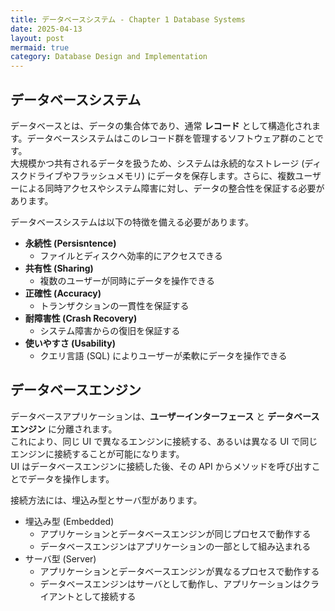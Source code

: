 ```yaml
---
title: データベースシステム - Chapter 1 Database Systems
date: 2025-04-13
layout: post
mermaid: true
category: Database Design and Implementation
---
```


## データベースシステム

データベースとは、データの集合体であり、通常 **レコード** として構造化されます。データベースシステムはこのレコード群を管理するソフトウェア群のことです。  
大規模かつ共有されるデータを扱うため、システムは永続的なストレージ (ディスクドライブやフラッシュメモリ) にデータを保存します。さらに、複数ユーザーによる同時アクセスやシステム障害に対し、データの整合性を保証する必要があります。

データベースシステムは以下の特徴を備える必要があります。

- **永続性 (Persisntence)**
  - ファイルとディスクへ効率的にアクセスできる
- **共有性 (Sharing)**
  - 複数のユーザーが同時にデータを操作できる
- **正確性 (Accuracy)**
  - トランザクションの一貫性を保証する
- **耐障害性 (Crash Recovery)**
  - システム障害からの復旧を保証する
- **使いやすさ (Usability)**
  - クエリ言語 (SQL) によりユーザーが柔軟にデータを操作できる

## データベースエンジン

データベースアプリケーションは、**ユーザーインターフェース** と **データベースエンジン** に分離されます。  
これにより、同じ UI で異なるエンジンに接続する、あるいは異なる UI で同じエンジンに接続することが可能になります。  
UI はデータベースエンジンに接続した後、その API からメソッドを呼び出すことでデータを操作します。

接続方法には、埋込み型とサーバ型があります。

- 埋込み型 (Embedded)
  - アプリケーションとデータベースエンジンが同じプロセスで動作する
  - データベースエンジンはアプリケーションの一部として組み込まれる
- サーバ型 (Server)
  - アプリケーションとデータベースエンジンが異なるプロセスで動作する
  - データベースエンジンはサーバとして動作し、アプリケーションはクライアントとして接続する
